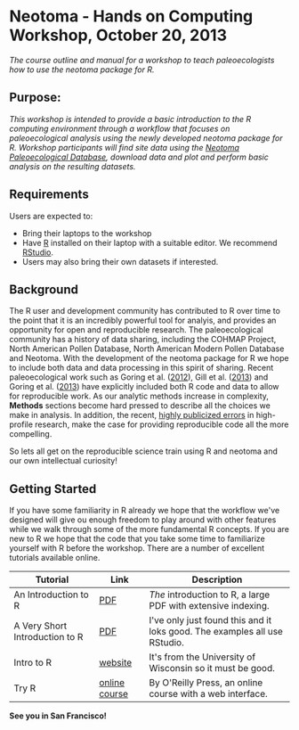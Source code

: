 Neotoma - Hands on Computing Workshop, October 20, 2013
========================
*The course outline and manual for a workshop to teach paleoecologists how to use the neotoma package for R.*

Purpose:
---------------------------
*This workshop is intended to provide a basic introduction to the R computing environment through a workflow that focuses on paleoecological analysis using the newly developed neotoma package for R.  Workshop participants will find site data using the [Neotoma Paleoecological Database](http://neotomadb.org), download data and plot and perform basic analysis on the resulting datasets.*

Requirements
---------------------------
Users are expected to:
* Bring their laptops to the workshop
* Have [R](http://www.r-project.org/) installed on their laptop with a suitable editor.  We recommend [RStudio](http://www.rstudio.com/).
* Users may also bring their own datasets if interested.

Background
---------------------------
The R user and development community has contributed to R over time to the point that it is an incredibly powerful tool for analyis, and provides an opportunity for open and reproducible research.  The paleoecological community has a history of data sharing, including the COHMAP Project, North American Pollen Database, North American Modern Pollen Database and Neotoma.  With the development of the neotoma package for R we hope to include both data and data processing in this spirit of sharing.
Recent paleoecological work such as Goring et al. ([2012](http://dx.doi.org/10.1016/j.quascirev.2012.05.019)), Gill et al. ([2013](http://dx.doi.org/10.1111/1365-2745.12130)) and Goring et al. ([2013](http://dx.doi.org/10.1111/1365-2745.12135)) have explicitly included both R code and data to allow for reproducible work.  As our analytic methods increase in complexity, **Methods** sections become hard pressed to describe all the choices we make in analysis.  In addition, the recent, [highly publicized errors](http://andrewgelman.com/2013/04/16/memo-to-reinhart-and-rogoff-i-think-its-best-to-admit-your-errors-and-go-on-from-there/) in high-profile research, make the case for providing reproducible code all the more compelling.

So lets all get on the reproducible science train using R and neotoma and our own intellectual curiosity!

Getting Started
---------------------------------
If you have some familiarity in R already we hope that the workflow we've designed will give ou enough freedom to play around with other features while we walk through some of the more fundamental R concepts.  If you are new to R we hope that the code that you take some time to familiarize yourself with R before the workshop.  There are a number of excellent tutorials available online.

Tutorial | Link | Description
-------- | ---- | -----------
An Introduction to R | [PDF](http://www.cran.r-project.org/doc/manuals/R-intro.pdf) | _The_ introduction to R, a large PDF with extensive indexing.
A Very Short Introduction to R | [PDF](http://cran.r-project.org/doc/contrib/Torfs+Brauer-Short-R-Intro.pdf) | I've only just found this and it loks good.  The examples all use RStudio.
Intro to R | [website](http://www.biostat.wisc.edu/~kbroman/Rintro/) | It's from the University of Wisconsin so it must be good.
Try R | [online course](http://tryr.codeschool.com/) | By O'Reilly Press, an online course with a web interface.

**See you in San Francisco!**